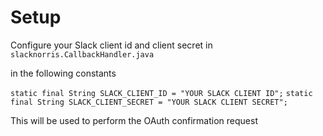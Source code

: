# Setup

Configure your Slack client id and client secret in `slacknorris.CallbackHandler.java` 

in the following constants

`static final String SLACK_CLIENT_ID = "YOUR SLACK CLIENT ID";`
`static final String SLACK_CLIENT_SECRET = "YOUR SLACK CLIENT SECRET";`

This will be used to perform the OAuth confirmation request